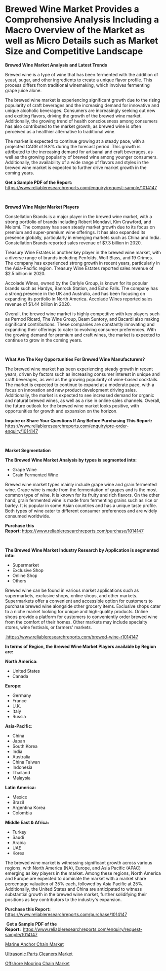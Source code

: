<p><h1>Brewed Wine Market Provides a Comprehensive Analysis Including a Macro Overview of the Market as well as Micro Details such as Market Size and Competitive Landscape</h1></p><p><strong>Brewed Wine Market Analysis and Latest Trends</strong></p>
<p><p>Brewed wine is a type of wine that has been fermented with the addition of yeast, sugar, and other ingredients to create a unique flavor profile. This process differs from traditional winemaking, which involves fermenting grape juice alone.</p><p>The brewed wine market is experiencing significant growth due to the rising popularity of craft beverages and the increasing demand for innovative and unique alcoholic beverages. Consumers are increasingly seeking out new and exciting flavors, driving the growth of the brewed wine market. Additionally, the growing trend of health consciousness among consumers has also contributed to the market growth, as brewed wine is often perceived as a healthier alternative to traditional wine.</p><p>The market is expected to continue growing at a steady pace, with a projected CAGR of 9.8% during the forecast period. This growth is attributed to the increasing demand for artisanal and craft beverages, as well as the growing popularity of brewed wine among younger consumers. Additionally, the availability of a wide range of flavors and styles in the brewed wine market is expected to further drive market growth in the coming years.</p></p>
<p><strong>Get a Sample PDF of the Report:&nbsp;</strong> <a href="https://www.reliableresearchreports.com/enquiry/request-sample/1014147">https://www.reliableresearchreports.com/enquiry/request-sample/1014147</a></p>
<p>&nbsp;</p>
<p><strong>Brewed Wine Major Market Players</strong></p>
<p><p>Constellation Brands is a major player in the brewed wine market, with a strong portfolio of brands including Robert Mondavi, Kim Crawford, and Meiomi. The company has seen steady market growth due to its focus on premium and super-premium wine offerings. It has also expanded its presence globally, particularly in emerging markets such as China and India. Constellation Brands reported sales revenue of $7.3 billion in 2020.</p><p>Treasury Wine Estates is another key player in the brewed wine market, with a diverse range of brands including Penfolds, Wolf Blass, and 19 Crimes. The company has experienced strong growth in recent years, particularly in the Asia-Pacific region. Treasury Wine Estates reported sales revenue of $2.5 billion in 2020.</p><p>Accolade Wines, owned by the Carlyle Group, is known for its popular brands such as Hardys, Banrock Station, and Echo Falls. The company has a strong presence in the UK and Australia, and has been focusing on expanding its portfolio in North America. Accolade Wines reported sales revenue of $1.44 billion in 2020.</p><p>Overall, the brewed wine market is highly competitive with key players such as Pernod Ricard, The Wine Group, Beam Suntory, and Bacardi also making significant contributions. These companies are constantly innovating and expanding their offerings to cater to evolving consumer preferences. With the growing demand for premium and craft wines, the market is expected to continue to grow in the coming years.</p></p>
<p>&nbsp;</p>
<p><strong>What Are The Key Opportunities For Brewed Wine Manufacturers?</strong></p>
<p><p>The brewed wine market has been experiencing steady growth in recent years, driven by factors such as increasing consumer interest in unique and craft beverages, as well as the growing popularity of wine-based cocktails. The market is expected to continue to expand at a moderate pace, with a focus on innovation and new product development driving sales. Additionally, the market is expected to see increased demand for organic and natural brewed wines, as well as a rise in online sales channels. Overall, the future outlook for the brewed wine market looks positive, with opportunities for growth and expansion on the horizon.</p></p>
<p><strong>Inquire or Share Your Questions If Any Before Purchasing This Report:</strong> <a href="https://www.reliableresearchreports.com/enquiry/pre-order-enquiry/1014147">https://www.reliableresearchreports.com/enquiry/pre-order-enquiry/1014147</a></p>
<p>&nbsp;</p>
<p><strong>Market Segmentation</strong></p>
<p><strong>The Brewed Wine Market Analysis by types is segmented into:</strong></p>
<p><ul><li>Grape Wine</li><li>Grain Fermented Wine</li></ul></p>
<p><p>Brewed wine market types mainly include grape wine and grain fermented wine. Grape wine is made from the fermentation of grapes and is the most common type of wine. It is known for its fruity and rich flavors. On the other hand, grain fermented wine is made from fermenting grains such as rice or barley. It is popular in some Asian countries and has a unique taste profile. Both types of wine cater to different consumer preferences and are widely consumed worldwide.</p></p>
<p><strong>Purchase this Report:&nbsp;</strong><a href="https://www.reliableresearchreports.com/purchase/1014147">https://www.reliableresearchreports.com/purchase/1014147</a></p>
<p>&nbsp;</p>
<p><strong>The Brewed Wine Market Industry Research by Application is segmented into:</strong></p>
<p><ul><li>Supermarket</li><li>Exclusive Shop</li><li>Online Shop</li><li>Others</li></ul></p>
<p><p>Brewed wine can be found in various market applications such as supermarkets, exclusive shops, online shops, and other markets. Supermarkets offer a convenient and accessible option for customers to purchase brewed wine alongside other grocery items. Exclusive shops cater to a niche market looking for unique and high-quality products. Online shops provide a platform for customers to conveniently order brewed wine from the comfort of their homes. Other markets may include specialty stores, wine festivals, or farmers' markets.</p></p>
<p><a href="https://www.reliableresearchreports.com/brewed-wine-r1014147">&nbsp;https://www.reliableresearchreports.com/brewed-wine-r1014147</a></p>
<p><strong>In terms of Region, the Brewed Wine Market Players available by Region are:</strong></p>
<p>
    <p> <strong> North America: </strong>
        <ul>
            <li>United States</li>
            <li>Canada</li>
        </ul>
        </p> 
    <p> <strong> Europe: </strong>
        <ul>
            <li>Germany</li>
            <li>France</li>
            <li>U.K.</li>
            <li>Italy</li>
            <li>Russia</li>
        </ul>
        </p> 
    <p> <strong> Asia-Pacific: </strong>
        <ul>
            <li>China</li>
            <li>Japan</li>
            <li>South Korea</li>
            <li>India</li>
            <li>Australia</li>
            <li>China Taiwan</li>
            <li>Indonesia</li>
            <li>Thailand</li>
            <li>Malaysia</li>
        </ul>
        </p> 
    <p> <strong> Latin America: </strong>
        <ul>
            <li>Mexico</li>
            <li>Brazil</li>
            <li>Argentina Korea</li>
            <li>Colombia</li>
        </ul>
        </p> 
    <p> <strong> Middle East & Africa: </strong>
        <ul>
            <li>Turkey</li>
            <li>Saudi</li>
            <li>Arabia</li>
            <li>UAE</li>
            <li>Korea</li>
        </ul>
    </p>
    </p>
<p><p>The brewed wine market is witnessing significant growth across various regions, with North America (NA), Europe, and Asia Pacific (APAC) emerging as key players in the market. Among these regions, North America and Europe are expected to dominate the market with a market share percentage valuation of 35% each, followed by Asia Pacific at 25%. Additionally, the United States and China are anticipated to witness substantial growth in the brewed wine market, further solidifying their positions as key contributors to the industry's expansion.</p></p>
<p><strong>Purchase this Report: </strong><a href="https://www.reliableresearchreports.com/purchase/1014147">https://www.reliableresearchreports.com/purchase/1014147</a></p>
<p>&nbsp;<strong>Get a Sample PDF of the Report:&nbsp;&nbsp;</strong><a href="https://www.reliableresearchreports.com/enquiry/request-sample/1014147">https://www.reliableresearchreports.com/enquiry/request-sample/1014147</a></p>
<p><strong></strong></p>
<p><p><a href="https://www.linkedin.com/pulse/marine-anchor-chain-market-size-trends-complete-industry-fg1bc">Marine Anchor Chain Market</a></p><p><a href="https://www.linkedin.com/pulse/ultrasonic-parts-cleaners-market-size-trends-complete-pchle">Ultrasonic Parts Cleaners Market</a></p><p><a href="https://www.linkedin.com/pulse/offshore-mooring-chain-market-report-reveals-latest-trends-gcn0c">Offshore Mooring Chain Market</a></p></p>
